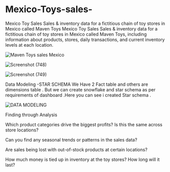 # Mexico-Toys-sales-
Mexico Toy Sales Sales &amp; inventory data for a fictitious chain of toy stores in Mexico called Maven Toys
Mexico Toy Sales
Sales & inventory data for a fictitious chain of toy stores in Mexico called Maven Toys, including information about products, stores, daily transactions, and current inventory levels at each location.

![Maven Toys sales Mexico](https://github.com/santoshkr23/Mexico-Toys-sales-/assets/60109277/b784a7e3-772a-4153-b1b5-da8ae987c552)

![Screenshot (748)](https://github.com/santoshkr23/Mexico-Toys-sales-/assets/60109277/c41d2f87-d989-4abb-b5bb-158e45e4c867)


![Screenshot (749)](https://github.com/santoshkr23/Mexico-Toys-sales-/assets/60109277/d6ab8ddc-be28-4e2a-8b4a-a90d39cf23ac)


Data Modeling -STAR SCHEMA
We Have 2 Fact table and others are dimensions table .
But we can create snowflake and star schema as per requirements of dashboard .Here you can see i created Star schema .

![DATA MODELING](https://github.com/santoshkr23/Mexico-Toys-sales-/assets/60109277/35a543f0-1e57-4159-a46d-5747e91ca6cd)



Finding through Analysis

Which product categories drive the biggest profits? Is this the same across store locations?

Can you find any seasonal trends or patterns in the sales data?

Are sales being lost with out-of-stock products at certain locations?

How much money is tied up in inventory at the toy stores? How long will it last?

